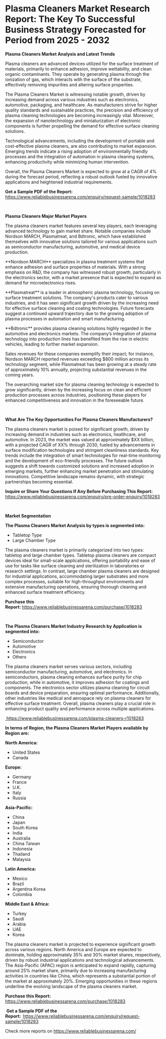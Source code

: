 <p><h1>Plasma Cleaners Market Research Report: The Key To Successful Business Strategy Forecasted for Period from 2025 - 2032</h1></p><p><strong>Plasma Cleaners Market Analysis and Latest Trends</strong></p>
<p><p>Plasma cleaners are advanced devices utilized for the surface treatment of materials, primarily to enhance adhesion, improve wettability, and clean organic contaminants. They operate by generating plasma through the ionization of gas, which interacts with the surface of the substrate, effectively removing impurities and altering surface properties.</p><p>The Plasma Cleaners Market is witnessing notable growth, driven by increasing demand across various industries such as electronics, automotive, packaging, and healthcare. As manufacturers strive for higher quality standards and sustainable practices, the precision and efficiency of plasma cleaning technologies are becoming increasingly vital. Moreover, the expansion of nanotechnology and miniaturization of electronic components is further propelling the demand for effective surface cleaning solutions.</p><p>Technological advancements, including the development of portable and cost-effective plasma cleaners, are also contributing to market expansion. Emerging trends indicate a rising adoption of environmentally friendly processes and the integration of automation in plasma cleaning systems, enhancing productivity while minimizing human intervention.</p><p>Overall, the Plasma Cleaners Market is expected to grow at a CAGR of 4% during the forecast period, reflecting a robust outlook fueled by innovative applications and heightened industrial requirements.</p></p>
<p><strong>Get a Sample PDF of the Report:&nbsp;</strong> <a href="https://www.reliablebusinessarena.com/enquiry/request-sample/1018283?utm_campaign=2515&utm_medium=2&utm_source=Github&utm_content=ia&utm_term=05032025&utm_id=plasma-cleaners">https://www.reliablebusinessarena.com/enquiry/request-sample/1018283</a></p>
<p>&nbsp;</p>
<p><strong>Plasma Cleaners Major Market Players</strong></p>
<p><p>The plasma cleaners market features several key players, each leveraging advanced technology to gain market share. Notable companies include Nordson MARCH, Plasmatreat, and Bdtronic, which have established themselves with innovative solutions tailored for various applications such as semiconductor manufacturing, automotive, and medical device production.</p><p>**Nordson MARCH** specializes in plasma treatment systems that enhance adhesion and surface properties of materials. With a strong emphasis on R&D, the company has witnessed robust growth, particularly in the electronics sector, with a market presence that is expected to expand as demand for microelectronics rises. </p><p>**Plasmatreat** is a leader in atmospheric plasma technology, focusing on surface treatment solutions. The company's products cater to various industries, and it has seen significant growth driven by the increasing need for effective surface cleaning and coating technologies. Future forecasts suggest a continued upward trajectory due to the growing adoption of plasma processes in automation and smart manufacturing.</p><p>**Bdtronic** provides plasma cleaning solutions highly regarded in the automotive and electronics markets. The company’s integration of plasma technology into production lines has benefited from the rise in electric vehicles, leading to further market expansion.</p><p>Sales revenues for these companies exemplify their impact; for instance, Nordson MARCH reported revenues exceeding $800 million across its technology segment, while Plasmatreat has been growing at a steady rate of approximately 10% annually, projecting substantial revenues in the coming years.</p><p>The overarching market size for plasma cleaning technology is expected to grow significantly, driven by the increasing focus on clean and efficient production processes across industries, positioning these players for enhanced competitiveness and innovation in the foreseeable future.</p></p>
<p>&nbsp;</p>
<p><strong>What Are The Key Opportunities For Plasma Cleaners Manufacturers?</strong></p>
<p><p>The plasma cleaners market is poised for significant growth, driven by increasing demand in industries such as electronics, healthcare, and automotive. In 2023, the market was valued at approximately $XX billion, with a projected CAGR of XX% through 2030, fueled by advancements in surface modification technologies and stringent cleanliness standards. Key trends include the integration of smart technologies for real-time monitoring and the development of eco-friendly processes. The future outlook suggests a shift towards customized solutions and increased adoption in emerging markets, further enhancing market penetration and stimulating innovations. Competitive landscape remains dynamic, with strategic partnerships becoming essential.</p></p>
<p><strong>Inquire or Share Your Questions If Any Before Purchasing This Report:</strong> <a href="https://www.reliablebusinessarena.com/enquiry/pre-order-enquiry/1018283?utm_campaign=2515&utm_medium=2&utm_source=Github&utm_content=ia&utm_term=05032025&utm_id=plasma-cleaners">https://www.reliablebusinessarena.com/enquiry/pre-order-enquiry/1018283</a></p>
<p>&nbsp;</p>
<p><strong>Market Segmentation</strong></p>
<p><strong>The Plasma Cleaners Market Analysis by types is segmented into:</strong></p>
<p><ul><li>Tabletop Type</li><li>Large Chamber Type</li></ul></p>
<p><p>The plasma cleaners market is primarily categorized into two types: tabletop and large chamber types. Tabletop plasma cleaners are compact devices ideal for small-scale applications, offering portability and ease of use for tasks like surface cleaning and sterilization in laboratories or research settings. In contrast, large chamber plasma cleaners are designed for industrial applications, accommodating larger substrates and more complex processes, suitable for high-throughput environments and extensive manufacturing operations, ensuring thorough cleaning and enhanced surface treatment efficiency.</p></p>
<p><strong>Purchase this Report:&nbsp;</strong><a href="https://www.reliablebusinessarena.com/purchase/1018283?utm_campaign=2515&utm_medium=2&utm_source=Github&utm_content=ia&utm_term=05032025&utm_id=plasma-cleaners">https://www.reliablebusinessarena.com/purchase/1018283</a></p>
<p>&nbsp;</p>
<p><strong>The Plasma Cleaners Market Industry Research by Application is segmented into:</strong></p>
<p><ul><li>Semiconductor</li><li>Automotive</li><li>Electronics</li><li>Others</li></ul></p>
<p><p>The plasma cleaners market serves various sectors, including semiconductor manufacturing, automotive, and electronics. In semiconductors, plasma cleaning enhances surface purity for chip production, while in automotive, it improves adhesion for coatings and components. The electronics sector utilizes plasma cleaning for circuit boards and device preparation, ensuring optimal performance. Additionally, other industries like medical and aerospace rely on plasma cleaners for effective surface treatment. Overall, plasma cleaners play a crucial role in enhancing product quality and performance across multiple applications.</p></p>
<p><a href="https://www.reliablebusinessarena.com/plasma-cleaners-r1018283?utm_campaign=2515&utm_medium=2&utm_source=Github&utm_content=ia&utm_term=05032025&utm_id=plasma-cleaners">&nbsp;https://www.reliablebusinessarena.com/plasma-cleaners-r1018283</a></p>
<p><strong>In terms of Region, the Plasma Cleaners Market Players available by Region are:</strong></p>
<p>
    <p> <strong> North America: </strong>
        <ul>
            <li>United States</li>
            <li>Canada</li>
        </ul>
        </p> 
    <p> <strong> Europe: </strong>
        <ul>
            <li>Germany</li>
            <li>France</li>
            <li>U.K.</li>
            <li>Italy</li>
            <li>Russia</li>
        </ul>
        </p> 
    <p> <strong> Asia-Pacific: </strong>
        <ul>
            <li>China</li>
            <li>Japan</li>
            <li>South Korea</li>
            <li>India</li>
            <li>Australia</li>
            <li>China Taiwan</li>
            <li>Indonesia</li>
            <li>Thailand</li>
            <li>Malaysia</li>
        </ul>
        </p> 
    <p> <strong> Latin America: </strong>
        <ul>
            <li>Mexico</li>
            <li>Brazil</li>
            <li>Argentina Korea</li>
            <li>Colombia</li>
        </ul>
        </p> 
    <p> <strong> Middle East & Africa: </strong>
        <ul>
            <li>Turkey</li>
            <li>Saudi</li>
            <li>Arabia</li>
            <li>UAE</li>
            <li>Korea</li>
        </ul>
    </p>
    </p>
<p><p>The plasma cleaners market is projected to experience significant growth across various regions. North America and Europe are expected to dominate, holding approximately 35% and 30% market shares, respectively, driven by robust industrial applications and technological advancements. The Asia-Pacific (APAC) region is anticipated to expand rapidly, capturing around 25% market share, primarily due to increasing manufacturing activities in countries like China, which represents a substantial portion of the market at approximately 20%. Emerging opportunities in these regions underline the evolving landscape of the plasma cleaners market.</p></p>
<p><strong>Purchase this Report: </strong><a href="https://www.reliablebusinessarena.com/purchase/1018283?utm_campaign=2515&utm_medium=2&utm_source=Github&utm_content=ia&utm_term=05032025&utm_id=plasma-cleaners">https://www.reliablebusinessarena.com/purchase/1018283</a></p>
<p>&nbsp;<strong>Get a Sample PDF of the Report:&nbsp;&nbsp;</strong><a href="https://www.reliablebusinessarena.com/enquiry/request-sample/1018283?utm_campaign=2515&utm_medium=2&utm_source=Github&utm_content=ia&utm_term=05032025&utm_id=plasma-cleaners">https://www.reliablebusinessarena.com/enquiry/request-sample/1018283</a></p>
<p><strong></strong></p>
<p>Check more reports on <a href="https://www.reliablebusinessarena.com/?utm_campaign=2515&utm_medium=2&utm_source=Github&utm_content=ia&utm_term=05032025&utm_id=plasma-cleaners">https://www.reliablebusinessarena.com/</a></p>